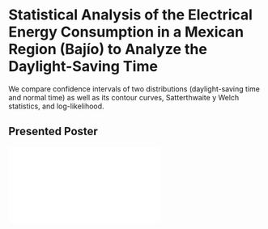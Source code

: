 # Statistical Analysis of the Electrical Energy Consumption in a Mexican Region (Bajío) to Analyze the Daylight-Saving Time

We compare confidence intervals of two distributions (daylight-saving time and normal time) as well as its contour curves, Satterthwaite y Welch statistics, and log-likelihood.

## Presented Poster

![post](Poster.pdf)
